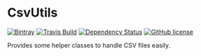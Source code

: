 CsvUtils
========
[![Bintray](https://img.shields.io/bintray/v/joffrey-bion/maven/csv-utils.svg)](https://bintray.com/joffrey-bion/maven/csv-utils/_latestVersion)
[![Travis Build](https://img.shields.io/travis/joffrey-bion/csv-utils/master.svg)](https://travis-ci.org/joffrey-bion/csv-utils)
[![Dependency Status](https://www.versioneye.com/user/projects/56d2f55d157a69138fc2cbc2/badge.svg)](https://www.versioneye.com/user/projects/56d2f55d157a69138fc2cbc2)
[![GitHub license](https://img.shields.io/badge/license-MIT-blue.svg)](https://github.com/joffrey-bion/csv-utils/blob/master/LICENSE)

Provides some helper classes to handle CSV files easily.
